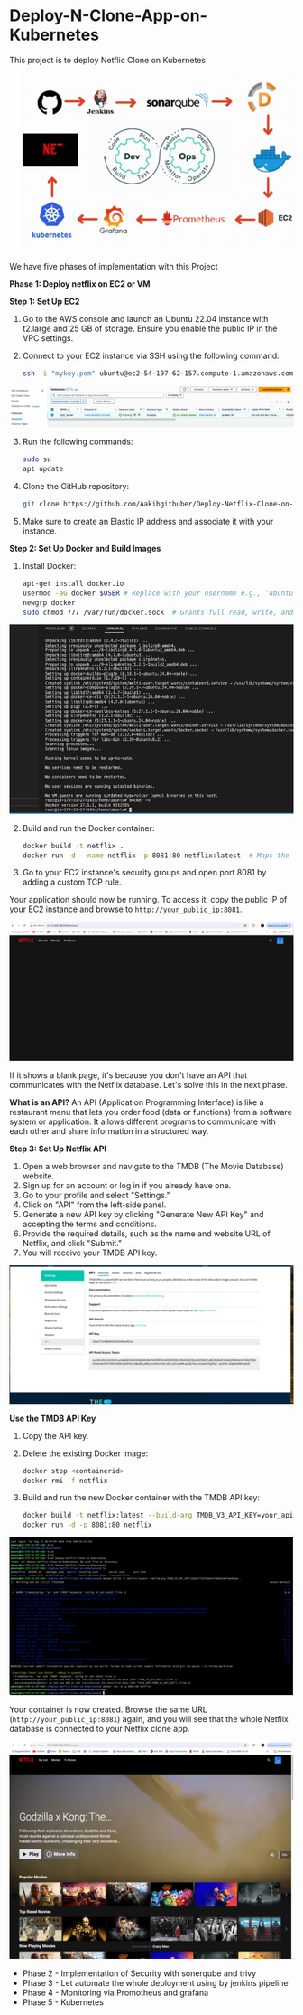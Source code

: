 # Deploy-N-Clone-App-on-Kubernetes
This project is to deploy Netflic Clone on Kubernetes

![Alt text](image.png)

We have five phases of implementation with this Project

**Phase 1: Deploy netflix on EC2 or VM**


**Step 1: Set Up EC2**

1. Go to the AWS console and launch an Ubuntu 22.04 instance with t2.large and 25 GB of storage. Ensure you enable the public IP in the VPC settings.

2. Connect to your EC2 instance via SSH using the following command:
    ```bash
    ssh -i "mykey.pem" ubuntu@ec2-54-197-62-157.compute-1.amazonaws.com
    ```
![Alt text](image-2.png)

3. Run the following commands:
    ```bash
    sudo su
    apt update
    ```

4. Clone the GitHub repository:
    ```bash
    git clone https://github.com/Aakibgithuber/Deploy-Netflix-Clone-on-Kubernetes
    ```

5. Make sure to create an Elastic IP address and associate it with your instance.

**Step 2: Set Up Docker and Build Images**

1. Install Docker:
    ```bash
    apt-get install docker.io
    usermod -aG docker $USER # Replace with your username e.g., ‘ubuntu’
    newgrp docker
    sudo chmod 777 /var/run/docker.sock  # Grants full read, write, and execute permissions to all users for the Docker socket file.
    ```
![Alt text](image-4.png)

2. Build and run the Docker container:
    ```bash
    docker build -t netflix .
    docker run -d --name netflix -p 8081:80 netflix:latest  # Maps the container port to your EC2 port.
    ```

3. Go to your EC2 instance's security groups and open port 8081 by adding a custom TCP rule.

Your application should now be running. To access it, copy the public IP of your EC2 instance and browse to `http://your_public_ip:8081`. 

![Alt text](image-5.png)

If it shows a blank page, it's because you don't have an API that communicates with the Netflix database. Let's solve this in the next phase.

**What is an API?**
An API (Application Programming Interface) is like a restaurant menu that lets you order food (data or functions) from a software system or application. It allows different programs to communicate with each other and share information in a structured way.

**Step 3: Set Up Netflix API**

1. Open a web browser and navigate to the TMDB (The Movie Database) website.
2. Sign up for an account or log in if you already have one.
3. Go to your profile and select "Settings."
4. Click on "API" from the left-side panel.
5. Generate a new API key by clicking "Generate New API Key" and accepting the terms and conditions.
6. Provide the required details, such as the name and website URL of Netflix, and click "Submit."
7. You will receive your TMDB API key.

![Alt text](image-7.png)

**Use the TMDB API Key**

1. Copy the API key.
2. Delete the existing Docker image:
    ```bash
    docker stop <containerid>
    docker rmi -f netflix
    ```

3. Build and run the new Docker container with the TMDB API key:
    ```bash
    docker build -t netflix:latest --build-arg TMDB_V3_API_KEY=your_api_key .
    docker run -d -p 8081:80 netflix
    ```
![](image-9.png)

Your container is now created. Browse the same URL (`http://your_public_ip:8081`) again, and you will see that the whole Netflix database is connected to your Netflix clone app.

![Alt text](image-8.png)

* Phase 2 - Implementation of Security with sonerqube and trivy 
* Phase 3 - Let automate the whole deployment using by jenkins pipeline
* Phase 4 - Monitoring via Promotheus and grafana
* Phase 5 - Kubernetes 


